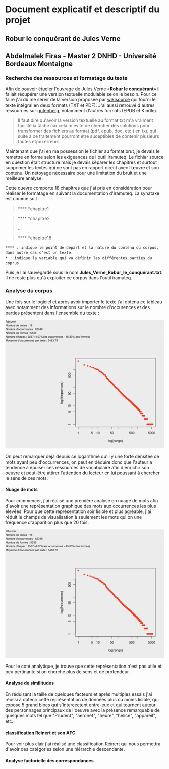# Document explicatif et descriptif du projet

## Robur le conquérant de Jules Verne 

## Abdelmalek Firas - Master 2 DNHD - Université Bordeaux Montaigne

### Recherche des ressources et formatage du texte


Afin de pouvoir étudier l'ouvrage de Jules Verne «**Robur le conquérant**» il fallait récupérer une version textuelle modulable selon le besoin. Pour ce faire j'ai dû me servir de la version proposée par [wikisource](https://fr.wikisource.org/wiki/Robur_le_conqu%C3%A9rant) qui fourni le texte intégral en deux formats (TXT et PDF). J'ai aussi retrouvé d'autres ressources sur [gutenberg](http://www.gutenberg.org/ebooks/5126), notamment d'autres formats (EPUB et Kindle).

> Il faut dire qu'avoir la version textuelle au format txt m'a vraiment facilité la tâche car cela m'évite de chercher des solutions pour transformer des fichiers au format (pdf, epub, doc, etc.) en txt, qui suite à ce traitement pourront être suceptibles de contenir plusieurs fautes et/ou erreurs. 


Maintenant que j'ai en ma possession le fichier au format brut, je devais le remettre en forme selon les exigeances de l'outil iramuteq. Le fichier source en question était structuré mais je devais séparer les chapitres et surtout supprimer les textes qui ne sont pas en rapport direct avec l’œuvre et son contenu. Un nétoyage nécessaire pour une limitation du bruit et une meilleure analyse.

Cette ouevre comporte 18 chapitres que j'ai pris en considération pour réaliser le formatage en suivant la documentation d'Iramuteq. La synataxe est comme suit :

> **** *chapitre1

> **** *chapitre2

> ...

> **** *chapitre18

    **** : indique le point de départ et la nature du contenu du corpus, dans notre cas c'est un texte.
    * : indique la variable qui va définir les différentes parties du coprus.


Puis je l'ai sauvegardé sous le nom **Jules_Verne_Robur_le_conquérant.txt**. Il ne reste plus qu'à exploiter ce corpus dans l'outil iramuteq.

### Analyse du corpus

Une fois sur le logiciel et après avoir importer le texte j'ai obtenu ce tableau avec notamment des informations sur le nombre d'occurences et des parties présentent dans l'ensemble du texte :


![](img/Capture-StatCorpus.png)

On peut remarquer déjà depuis ce logarithme qu'il y une forte densitée de mots ayant peu d'occurrences, on peut en déduire donc que l'auteur a tendence à épuiser ces ressources de vocabulaire afin d'enrichir son oeuvre et peut-être attirer l'attention du lecteur en lui poussant à chercher le sens de ces mots. 

#### Nuage de mots

Pour commencer, j'ai réalisé une première analyse en nuage de mots afin d'avoir une représentation graphique des mots aux occurrences les plus élevées. Pour que cette représentation soir lisible et plus agréable, j'ai réduit le champs de visualisation à seulement les mots qui on une fréquence d'apparition plus que 20 fois.

![](img/Capture-StatCorpus.png)

Pour le coté analytique, je trouve que cette représentation n'est pas utile et peu pertinante si on cherche plus de sens et de profendeur.

#### Analyse de similitudes

En réduisant la taille de quelques facteurs et après multiples essais j'ai réussi à obtenir cette représentation de données plus ou moins lisible, qui expose 5 grand blocs qui s'intercectent entre-eux et qui tournent autour des personnages principaux de l'oeuvre avec la présence remarquable de quelques mots tel que "Prudent", "aeronef", "heure", "hélice", "appareil", etc.

#### classification Reinert et son AFC

Pour voir plus clair j'ai réalisé une classification Reinert qui nous permettra d'avoir des catégories selon une hiérarchie descendante.


#### Analyse factorielle des correspondances
